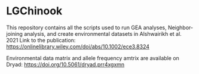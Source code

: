 # LGChinook
This repository contains all the scripts used to run GEA analyses, Neighbor-joining analysis, and create environmental datasets in Alshwairikh et al. 2021
Link to the publication: https://onlinelibrary.wiley.com/doi/abs/10.1002/ece3.8324

Environmental data matrix and allele frequency amtrix are available on Dryad: https://doi.org/10.5061/dryad.prr4xgxmn
